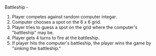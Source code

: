 Battleship -

1. Player competes against random computer integar.
2. Computer chooses a spot on the 6 x 6 grid.
3. Player tries to guess a spot on the grid where the computer's "battleship" may be.
4. Player gets 4 turns to fire at the battleship.
5. If player hits the computer's battleship, the player wins the game by "sinking the battleship."